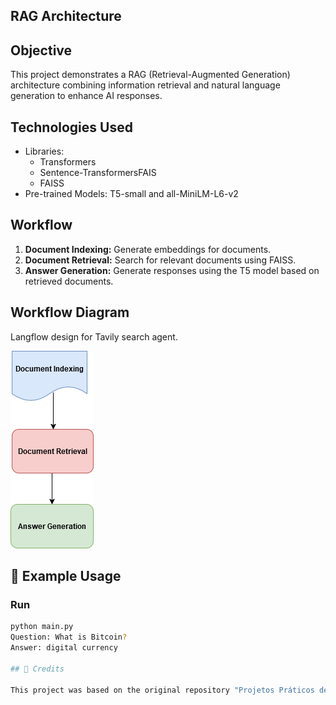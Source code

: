 ## RAG Architecture

## Objective
This project demonstrates a RAG (Retrieval-Augmented Generation) architecture combining information retrieval and natural language generation to enhance AI responses.

## Technologies Used
- Libraries:
  - Transformers
  - Sentence-TransformersFAIS
  - FAISS
- Pre-trained Models: T5-small and all-MiniLM-L6-v2

## Workflow
1. **Document Indexing:**  Generate embeddings for documents.
2. **Document Retrieval:** Search for relevant documents using FAISS.
3. **Answer Generation:**  Generate responses using the T5 model based on retrieved documents.

## Workflow Diagram
Langflow design for Tavily search agent.

![Flowchart](rag.drawio.png)

## 📖 Example Usage

### Run

```bash
python main.py
Question: What is Bitcoin?
Answer: digital currency

## 🙌 Credits

This project was based on the original repository "Projetos Práticos de IA" by Scoras Academy.




